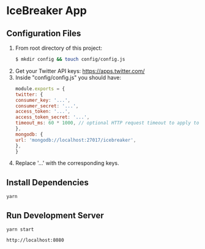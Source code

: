 # IceBreaker App

## Configuration Files
1. From root directory of this project:
    ```sh
    $ mkdir config && touch config/config.js
    ```
2. Get your Twitter API keys: https://apps.twitter.com/
3. Inside "config/config.js" you should have:
    ```javascript
    module.exports = {
    twitter: {
    consumer_key: '...',
    consumer_secret: '...',
    access_token: '...',
    access_token_secret: '...',
    timeout_ms: 60 * 1000, // optional HTTP request timeout to apply to all requests.
    },
    mongodb: {
    url: 'mongodb://localhost:27017/icebreaker',
    },
    }
	  ```
4. Replace '...' with the corresponding keys.

## Install Dependencies

`yarn`

## Run Development Server

`yarn start`

`http://localhost:8080`


